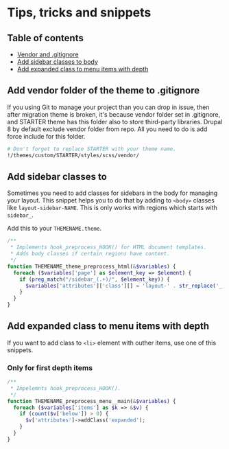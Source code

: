 # Tips, tricks and snippets

## Table of contents

* [Vendor and .gitignore](#vendor-gitignore)
* [Add sidebar classes to body](#sidebar-classes)
* [Add expanded class to menu items with depth](#menu-depth-classes)

<a name="vendor-gitignore"></a>

## Add vendor folder of the theme to .gitignore

If you using Git to manage your project than you can drop in issue, then after migration theme is broken, it's because vendor folder set in .gitignore, and STARTER theme has this folder also to store third-party libraries. Drupal 8 by default exclude vendor folder from repo. All you need to do is add force include for this folder.

~~~bash
# Don't forget to replace STARTER with your theme name.
!/themes/custom/STARTER/styles/scss/vendor/
~~~

<a name="sidebar-classes"></a>

## Add sidebar classes to <body>

Sometimes you need to add classes for sidebars in the body for managing your layout. This snippet helps you to do that by adding to `<body>` classes like `layout-sidebar-NAME`. This is only works with regions which starts with `sidebar_`.

Add this to your `THEMENAME.theme`.

~~~php
/**
 * Implements hook_preprocess_HOOK() for HTML document templates.
 * Adds body classes if certain regions have content.
 */
function THEMENAME_theme_preprocess_html(&$variables) {
  foreach ($variables['page'] as $element_key => $element) {
    if (preg_match("/sidebar_(.+)/", $element_key)) {
      $variables['attributes']['class'][] = 'layout-' . str_replace('_', '-', $element_key);
    }
  }
}
~~~

<a name="menu-depth-classes"></a>

## Add expanded class to menu items with depth

If you want to add class to `<li>` element with outher items, use one of this snippets.

### Only for first depth items

~~~php
/**
 * Impelemnts hook_preprocess_HOOK().
 */
function THEMENAME_preprocess_menu__main(&$variables) {
  foreach ($variables['items'] as $k => &$v) {
    if (count($v['below']) > 0) {
      $v['attributes']->addClass('expanded');
    }
  }
}
~~~